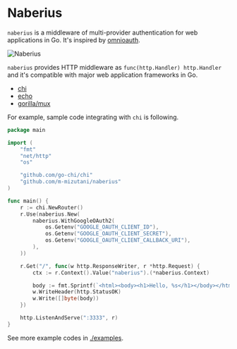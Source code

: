 # Naberius

`naberius` is a middleware of multi-provider authentication for web applications in Go. It's inspired by [omnioauth](https://github.com/omniauth/omniauth).

![Naberius](https://user-images.githubusercontent.com/605953/159140834-b9937306-64a6-4c67-8e91-3abffba05e86.png)

`naberius` provides HTTP middleware as `func(http.Handler) http.Handler` and it's compatible with major web application frameworks in Go.

- [chi](https://github.com/go-chi/chi)
- [echo](https://github.com/labstack/echo)
- [gorilla/mux](https://github.com/gorilla/mux)

For example, sample code integrating with `chi` is following.

```go
package main

import (
	"fmt"
	"net/http"
	"os"

	"github.com/go-chi/chi"
	"github.com/m-mizutani/naberius"
)

func main() {
	r := chi.NewRouter()
	r.Use(naberius.New(
		naberius.WithGoogleOAuth2(
			os.Getenv("GOOGLE_OAUTH_CLIENT_ID"),
			os.Getenv("GOOGLE_OAUTH_CLIENT_SECRET"),
			os.Getenv("GOOGLE_OAUTH_CLIENT_CALLBACK_URI"),
		),
	))

	r.Get("/", func(w http.ResponseWriter, r *http.Request) {
		ctx := r.Context().Value("naberius").(*naberius.Context)

		body := fmt.Sprintf(`<html><body><h1>Hello, %s</h1></body></html>`, ctx.User().Name)
		w.WriteHeader(http.StatusOK)
		w.Write([]byte(body))
	})

	http.ListenAndServe(":3333", r)
}
```

See more example codes in [./examples](./examples/).
